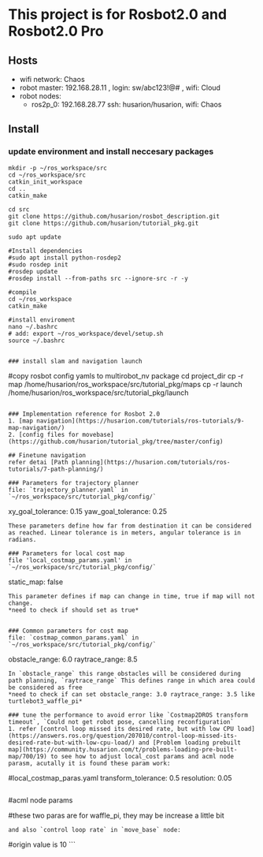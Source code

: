 # This project is for Rosbot2.0 and Rosbot2.0 Pro

## Hosts

* wifi network: Chaos
* robot master: 192.168.28.11 , login: sw/abc123!@# , wifi: Cloud
* robot nodes:
  * ros2p_0: 192.168.28.77 ssh: husarion/husarion, wifi: Chaos

## Install

### update environment and install neccesary packages

```
mkdir -p ~/ros_workspace/src
cd ~/ros_workspace/src
catkin_init_workspace
cd ..
catkin_make

cd src
git clone https://github.com/husarion/rosbot_description.git
git clone https://github.com/husarion/tutorial_pkg.git

sudo apt update

#Install dependencies
#sudo apt install python-rosdep2
#sudo rosdep init
#rosdep update
#rosdep install --from-paths src --ignore-src -r -y

#compile
cd ~/ros_workspace
catkin_make

#install enviroment
nano ~/.bashrc
# add: export ~/ros_workspace/devel/setup.sh
source ~/.bashrc


### install slam and navigation launch

```
#copy rosbot config yamls to multirobot_nv package
cd project_dir
cp -r map /home/husarion/ros_workspace/src/tutorial_pkg/maps
cp -r launch /home/husarion/ros_workspace/src/tutorial_pkg/launch
```

### Implementation reference for Rosbot 2.0
1. [map navigation](https://husarion.com/tutorials/ros-tutorials/9-map-navigation/)
2. [config files for movebase](https://github.com/husarion/tutorial_pkg/tree/master/config)

## Finetune navigation
refer detai [Path planning](https://husarion.com/tutorials/ros-tutorials/7-path-planning/)

### Parameters for trajectory planner
file: `trajectory_planner.yaml` in  `~/ros_workspace/src/tutorial_pkg/config/`

```
xy_goal_tolerance: 0.15
yaw_goal_tolerance: 0.25

```
These parameters define how far from destination it can be considered as reached. Linear tolerance is in meters, angular tolerance is in radians.

### Parameters for local cost map
file 'local_costmap_params.yaml' in  `~/ros_workspace/src/tutorial_pkg/config/`

```
static_map: false
```
This parameter defines if map can change in time, true if map will not change.
*need to check if should set as true*


### Common parameters for cost map
file: `costmap_common_params.yaml` in  `~/ros_workspace/src/tutorial_pkg/config/`

```
obstacle_range: 6.0
raytrace_range: 8.5
```
In `obstacle_range` this range obstacles will be considered during path planning, `raytrace_range` This defines range in which area could be considered as free
*need to check if can set obstacle_range: 3.0 raytrace_range: 3.5 like turtlebot3_waffle_pi*

### tune the performance to avoid error like `Costmap2DROS transform timeout`, `Could not get robot pose, cancelling reconfiguration`
1. refer [control loop missed its desired rate, but with low CPU load](https://answers.ros.org/question/207010/control-loop-missed-its-desired-rate-but-with-low-cpu-load/) and [Problem loading prebuilt map](https://community.husarion.com/t/problems-loading-pre-built-map/700/19) to see how to adjust local_cost params and acml node parasm, acutally it is found these param work:
```
#local_costmap_paras.yaml
  transform_tolerance: 0.5
  resolution: 0.05

```

```
#acml node params
  <param name="transform_tolerance" value="0.5"/>
  <param name="update_min_d" value="0.2"/>
  <param name="update_min_a" value="0.2"/>
  <param name="min_particles" value="500"/> #these two paras are for waffle_pi, they may be increase a little bit
  <param name="max_particles" value="3000"/> 

```
and also `control loop rate` in `move_base` node:
```
 <param name="controller_frequency" value="5.0" /> #origin value is 10
```
